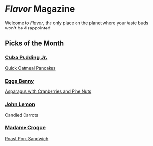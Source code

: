 # _Flavor_ Magazine

Welcome to _Flavor_, the only place on the planet where your taste buds won't be disappointed!



## Picks of the Month

### [Cuba Pudding Jr.](writer/cuba-pudding-jr.md)

[Quick Oatmeal Pancakes](recipe/feb/quick-oatmeal-pancakes.md)

### [Eggs Benny](writer/eggs-benny.md)

[Asparagus with Cranberries and Pine Nuts](recipe/feb/asparagus-with-cranberries-and-pine-nuts.md)

### [John Lemon](writer/john-lemon.md)

[Candied Carrots](recipe/feb/candied-carrots.md)

### [Madame Croque](writer/madame-croque.md)

[Roast Pork Sandwich](recipe/feb/roast-pork-sandwich.md)

